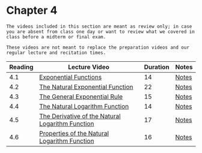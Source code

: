 Chapter 4
============================

```{warning}
The videos included in this section are meant as review only; in case you are absent from class one day or want to review what we covered in class before a midterm or final exam.

These videos are not meant to replace the preparation videos and our regular lecture and recitation times. 
```

|Reading|Lecture Video|Duration|Notes|
| --- | --- | --- | --- |
|4.1|[Exponential Functions](https://ub.hosted.panopto.com/Panopto/Pages/Viewer.aspx?id=7085a46d-4cb6-4960-a857-a90a00f321d1)|14|[Notes](https://buffalo.box.com/s/9o4razu8vr4zusug5r2ydnatzib5m7ns)|
|4.2|[The Natural Exponential Function](https://ub.hosted.panopto.com/Panopto/Pages/Viewer.aspx?id=9a859445-0c93-4eae-8166-a90a00f3599e)|22|[Notes](https://buffalo.box.com/s/w73ekcyo9jj2phu8virdh9u6nnnjjauo)|
|4.3|[The General Exponential Rule](https://ub.hosted.panopto.com/Panopto/Pages/Viewer.aspx?id=eb229244-d734-47db-bf59-a90a00f38ae4)|15|[Notes](https://buffalo.box.com/s/iisngmnd0a7u4s1vcknk6xp0e8pqbrx5)|
|4.4|[The Natural Logarithm Function](https://ub.hosted.panopto.com/Panopto/Pages/Viewer.aspx?id=b540228e-0e28-40d5-b07a-a90a00f3c0db)|14|[Notes](https://buffalo.box.com/s/01bsh09lka4uh8rsycgaxjrmjde95dx3)|
|4.5|[The Derivative of the Natural Logarithm Function](https://ub.hosted.panopto.com/Panopto/Pages/Viewer.aspx?id=77e62520-6447-4df9-825e-a90a00f3dc03)|17|[Notes](https://buffalo.box.com/s/ubg4ggnkjjz6awetwiy8m18jysbm9c09)|
|4.6|[Properties of the Natural Logarithm Function](https://ub.hosted.panopto.com/Panopto/Pages/Viewer.aspx?id=2caed399-bd64-4c88-af7f-a90a00f3fe5c)|16|[Notes](https://buffalo.box.com/s/irtvyoarj1j052r2bya3u3kuh4dr9r5e)|




